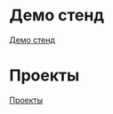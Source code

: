 # Демо стенд
<a href="https://code-rnd.github.io/">Демо стенд</a>
# Проекты
<a href="https://github.com/code-rnd">Проекты</a>
